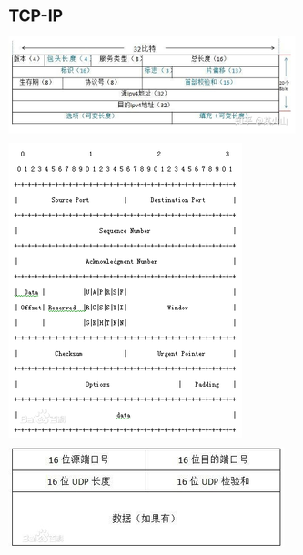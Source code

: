 # TCP-IP

![ipv4](v2-99894d16100918082dff4edb03a079b1_r.jpg)

![tcp](574e9258d109b3de49101ee8cebf6c81810a4c87.jpg)

![udp](b2de9c82d158ccbf4049fb531bd8bc3eb03541e5.jpg)
